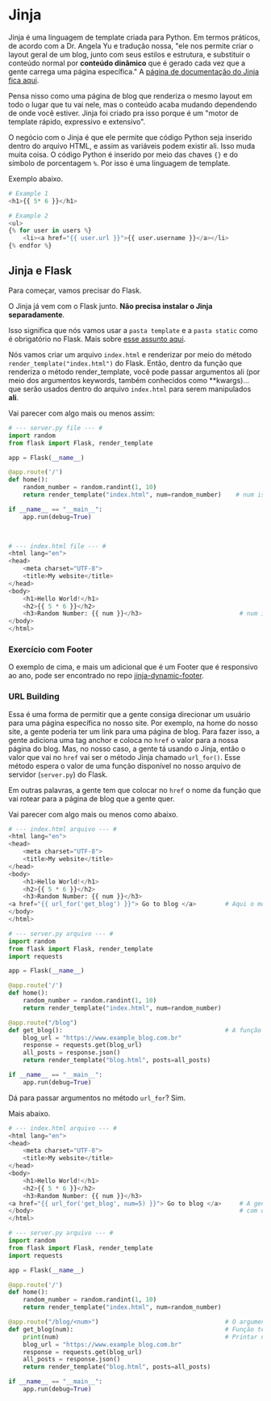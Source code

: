 # Jinja

Jinja é uma linguagem de template criada para Python. Em termos práticos, de acordo com a Dr. Angela Yu e tradução 
nossa, "ele nos permite criar o layout geral de um blog, junto com seus estilos e estrutura, e substituir o conteúdo 
normal por **conteúdo dinâmico** que é gerado cada vez que a gente carrega uma página específica."
A [página de documentação do Jinja fica aqui](https://jinja.palletsprojects.com/en/3.1.x/).

Pensa nisso como uma página de blog que renderiza o mesmo layout em todo o lugar que tu vai nele, mas o conteúdo 
acaba mudando dependendo de onde você estiver. Jinja foi criado pra isso porque é um "motor de template rápido, 
expressivo e extensivo". 

O negócio com o Jinja é que ele permite que código Python seja inserido dentro do arquivo HTML, e assim as variáveis 
podem existir ali. Isso muda muita coisa. O código Python é inserido por meio das chaves `{}` e do símbolo de 
porcentagem `%`. Por isso é uma linguagem de template.

Exemplo abaixo.

```python
# Example 1
<h1>{{ 5* 6 }}</h1>

# Example 2
<ul>
{% for user in users %}
    <li><a href="{{ user.url }}">{{ user.username }}</a></li>
{% endfor %}
```

## Jinja e Flask

Para começar, vamos precisar do Flask.

O Jinja já vem com o Flask junto. **Não precisa instalar o Jinja separadamente**. 

Isso significa que nós vamos usar a `pasta template` e a `pasta static` como é obrigatório no Flask. Mais sobre [esse 
assunto aqui]().

Nós vamos criar um arquivo `index.html` e renderizar por meio do método `render_template("index.html")` do Flask. 
Então, dentro da função que renderiza o método render_template, você pode passar argumentos ali (por meio dos 
argumentos keywords, também conhecidos como **kwargs)... que serão usados dentro do arquivo `index.html` para serem 
manipulados **ali**. 

Vai parecer com algo mais ou menos assim:

```python
# --- server.py file --- #
import random
from flask import Flask, render_template

app = Flask(__name__)

@app.route('/')
def home():
    random_number = random.randint(1, 10)
    return render_template("index.html", num=random_number)    # num is passed as **kwargs

if __name__ == "__main__":
    app.run(debug=True)


    
# --- index.html file --- #
<html lang="en">
<head>
    <meta charset="UTF-8">
    <title>My website</title>
</head>
<body>
    <h1>Hello World!</h1>
    <h2>{{ 5 * 6 }}</h2>
    <h3>Random Number: {{ num }}</h3>                           # num is used here (HTML)
</body>
</html>
```

### Exercício com Footer

O exemplo de cima, e mais um adicional que é um Footer que é responsivo ao ano, pode ser encontrado no repo 
[jinja-dynamic-footer](https://github.com/barbaracalderon/jinja-dynamic-footer).

### URL Building

Essa é uma forma de permitir que a gente consiga direcionar um usuário para uma página específica no nosso site. Por 
exemplo, na home do nosso site, a gente poderia ter um link para uma página de blog. Para fazer isso, a gente 
adiciona uma tag anchor e coloca no `href` o valor para a nossa página do blog. Mas, no nosso caso, a gente tá 
usando o Jinja, então o valor que vai no `href` vai ser o método Jinja chamado `url_for()`. Esse método espera o 
valor de uma função disponível no nosso arquivo de servidor (`server.py`) do Flask.

Em outras palavras, a gente tem que colocar no `href` o nome da função que vai rotear para a página de blog que a 
gente quer. 

Vai parecer com algo mais ou menos como abaixo. 

```python
# --- index.html arquivo --- #
<html lang="en">
<head>
    <meta charset="UTF-8">
    <title>My website</title>
</head>
<body>
    <h1>Hello World!</h1>
    <h2>{{ 5 * 6 }}</h2>
    <h3>Random Number: {{ num }}</h3>
<a href="{{ url_for('get_blog') }}"> Go to blog </a>        # Aqui o método Jinja url_for()
</body>
</html>

# --- server.py arquivo --- #
import random
from flask import Flask, render_template
import requests

app = Flask(__name__)

@app.route('/')
def home():
    random_number = random.randint(1, 10)
    return render_template("index.html", num=random_number)

@app.route("/blog")
def get_blog():                                             # A função que a gente tá chamando
    blog_url = "https://www.example_blog.com.br"
    response = requests.get(blog_url)
    all_posts = response.json()
    return render_template("blog.html", posts=all_posts)

if __name__ == "__main__":
    app.run(debug=True)
```

Dá para passar argumentos no método `url_for`? Sim.

Mais abaixo.

```python
# --- index.html arquivo --- #
<html lang="en">
<head>
    <meta charset="UTF-8">
    <title>My website</title>
</head>
<body>
    <h1>Hello World!</h1>
    <h2>{{ 5 * 6 }}</h2>
    <h3>Random Number: {{ num }}</h3>
<a href="{{ url_for('get_blog', num=5) }}"> Go to blog </a>     # A gente tá adicionando o parâmetro aqui
</body>                                                         # com o valor do argumento 5
</html>

# --- server.py arquivo --- #
import random
from flask import Flask, render_template
import requests

app = Flask(__name__)

@app.route('/')
def home():
    random_number = random.randint(1, 10)
    return render_template("index.html", num=random_number)

@app.route("/blog/<num>")                                   # O argumento pode ser uma variável na URL
def get_blog(num):                                          # Função tem o parâmetro num
    print(num)                                              # Printar na tela o valor do parâemtro
    blog_url = "https://www.example_blog.com.br"
    response = requests.get(blog_url)
    all_posts = response.json()
    return render_template("blog.html", posts=all_posts)

if __name__ == "__main__":
    app.run(debug=True)
```